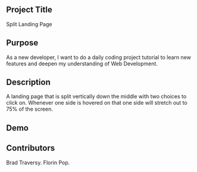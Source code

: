 ## Project Title

Split Landing Page

## Purpose

As a new developer, I want to do a daily coding project tutorial to learn new features and deepen my understanding of Web Development.

## Description

A landing page that is split vertically down the middle with two choices to click on. Whenever one side is hovered on that one side will stretch out to 75% of the screen.

## Demo

<!-- ![](scroll-animation-1.gif) -->

## Contributors

Brad Traversy. Florin Pop.
